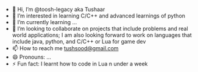 - 👋 Hi, I’m @toosh-legacy aka Tushaar
- 👀 I’m interested in learning C/C++ and advanced learnings of python
- 🌱 I’m currently learning ...
- 💞️ I’m looking to collaborate on projects that include problems and real world applications; I am also looking forward to work on languages that include java, python, and C/C++ or Lua for game dev
- 📫 How to reach me tushsood@gmail.com
- 😄 Pronouns: ...
- ⚡ Fun fact: I learnt how to code in Lua n under a week

<!---
toosh-legacy/toosh-legacy is a ✨ special ✨ repository because its `README.md` (this file) appears on your GitHub profile.
You can click the Preview link to take a look at your changes.
--->
